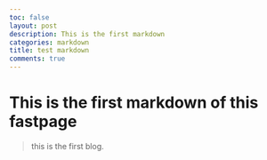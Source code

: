 ```yaml
---
toc: false
layout: post
description: This is the first markdown
categories: markdown
title: test markdown
comments: true
---
```



# This is the first markdown of this fastpage
>this is the first blog.